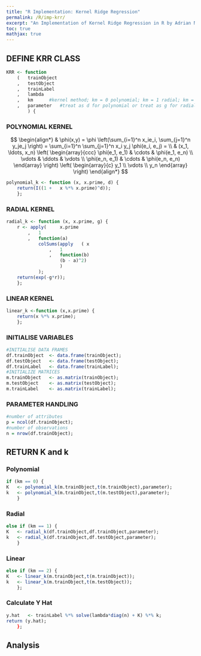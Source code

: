 ```yaml
---
title: "R Implementation: Kernel Ridge Regression"
permalink: /R/imp-krr/
excerpt: "An Implementation of Kernel Ridge Regression in R by Adrian Ng"
toc: true
mathjax: true
---
```


## DEFINE KRR CLASS
```R
KRR <- function
	(	trainObject
	,	testObject
	,	trainLabel
	,	lambda		
	,	km		#kernel method; km = 0 polynomial; km = 1 radial; km = 2 for linear
	,	parameter	#treat as d for polynomial or treat as g for radial
		) {
```

### POLYNOMIAL KERNEL	

$$
\begin{align*}
  & \phi(x,y) = \phi \left(\sum_{i=1}^n x_ie_i, \sum_{j=1}^n y_je_j \right)
  = \sum_{i=1}^n \sum_{j=1}^n x_i y_j \phi(e_i, e_j) = \\
  & (x_1, \ldots, x_n) \left( \begin{array}{ccc}
      \phi(e_1, e_1) & \cdots & \phi(e_1, e_n) \\
      \vdots & \ddots & \vdots \\
      \phi(e_n, e_1) & \cdots & \phi(e_n, e_n)
    \end{array} \right)
  \left( \begin{array}{c}
      y_1 \\
      \vdots \\
      y_n
    \end{array} \right)
\end{align*}
$$

```R
polynomial_k <- function (x, x.prime, d) {
	return(I((1 +	x %*% x.prime)^d));		
	};
```

### RADIAL KERNEL
```R
radial_k <- function (x, x.prime, g) {	
	r <- apply(		x.prime
		,	1
		,	function(a)	
			colSums(apply	( x
				,	1
				,	function(b)
					(b - a)^2)
					)
			);		
	return(exp(-g*r));
	};
```

### LINEAR KERNEL

```R
linear_k <-function (x,x.prime) {
	return(x %*% x.prime);
	};		
```

### INITIALISE VARIABLES

```R
#INITIALISE DATA FRAMES
df.trainObject	<- data.frame(trainObject);
df.testObject	<- data.frame(testObject);
df.trainLabel	<- data.frame(trainLabel);			
#INITIALIZE MATRICES
m.trainObject	<- as.matrix(trainObject);
m.testObject	<- as.matrix(testObject);
m.trainLabel	<- as.matrix(trainLabel);			
```

### PARAMETER HANDLING
```R
#number of attributes
p = ncol(df.trainObject);
#number of observations
n = nrow(df.trainObject);
```

## RETURN K and k

### Polynomial
```R
if (km == 0) {
K	<- polynomial_k(m.trainObject,t(m.trainObject),parameter);
k	<- polynomial_k(m.trainObject,t(m.testObject),parameter);
	}
```

### Radial
```R
else if (km == 1) {
K	<- radial_k(df.trainObject,df.trainObject,parameter);
k	<- radial_k(df.trainObject,df.testObject,parameter);
	}
```
### Linear
```R
else if (km == 2) {
K	<- linear_k(m.trainObject,t(m.trainObject));
k	<- linear_k(m.trainObject,t(m.testObject));
	};	
```

### Calculate Y Hat
```R
y.hat	<- trainLabel %*% solve(lambda*diag(n) + K) %*% k;
return (y.hat);
	};
```

## Analysis
